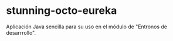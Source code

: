 # stunning-octo-eureka

Aplicación Java sencilla para su uso en el módulo de "Entronos de desarrrollo".
